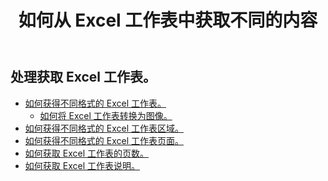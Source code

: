 ﻿---
title: 如何从 Excel 工作表中获取不同的内容
second_title: Aspose.Cells Cloud Documen
linktitle: 葛
type: docs
url: /zh/worksheets/get/
keywords: How to get different content from an Excel worksheet
description: Aspose.Cells Cloud REST API 支持从 Excel 工作表中获取不同的内容。 SDK支持多种开发语言。它们包括 Android、C#、Go、Java、NodeJS、Perl、PHP、Python、Ruby 和 swift
weight: 20
---
## 处理获取 Excel 工作表。

- [如何获得不同格式的 Excel 工作表。](/cells/zh/worksheets/get-worksheet/) 
    - [如何将 Excel 工作表转换为图像。](/cells/zh/worksheets/to-image/)
- [如何获得不同格式的 Excel 工作表区域。](/cells/zh/worksheets/area-to-different-formats/)
- [如何获得不同格式的 Excel 工作表页面。](/cells/zh/get-worksheet-for-page-index/) 
- [如何获取 Excel 工作表的页数。](/cells/zh/worksheets/page-count/) 
- [如何获取 Excel 工作表说明。](/cells/zh/worksheets/get-all/) 



